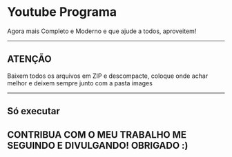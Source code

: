 # Youtube Programa 
Agora mais Completo e Moderno
e que ajude a todos, aproveitem!

----------------------------
ATENÇÃO
----------------------------
Baixem todos os arquivos em ZIP e
descompacte, coloque onde achar
melhor e deixem sempre junto com
a pasta images

---------------------------
Só executar
---------------------------
CONTRIBUA COM O MEU TRABALHO
ME SEGUINDO E DIVULGANDO!
OBRIGADO :)
----------------------------
        
